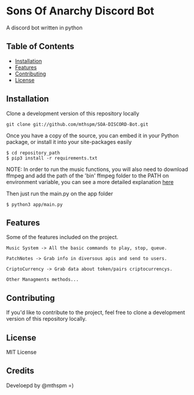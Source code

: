# Sons Of Anarchy Discord Bot

A discord bot written in python

## Table of Contents

- [Installation](#installation)
- [Features](#features)
- [Contributing](#contributing)
- [License](#license)

## Installation

Clone a development version of this repository locally

    git clone git://github.com/mthspm/SOA-DISCORD-Bot.git

Once you have a copy of the source, you can embed it in your Python package,
or install it into your site-packages easily

    $ cd repository_path
    $ pip3 install -r requirements.txt

NOTE: In order to run the music functions, you will also need to download ffmpeg and
add the path of the 'bin' ffmpeg folder to the PATH on environment variable,
you can see a more detailed explanation [here](https://www.editframe.com/guides/how-to-install-and-start-using-ffmpeg-in-under-10-minutes)

Then just run the main.py on the app folder

    $ python3 app/main.py



## Features

Some of the features included on the project.

    Music System -> All the basic commands to play, stop, queue.
    
    PatchNotes -> Grab info in diversous apis and send to users.
    
    CriptoCurrency -> Grab data about token/pairs criptocurrencys.

    Other Managments methods...

## Contributing

If you'd like to contribute to the project, feel free to clone
a development version of this repository locally.

## License

MIT License

## Credits

Develoepd by @mthspm =)
